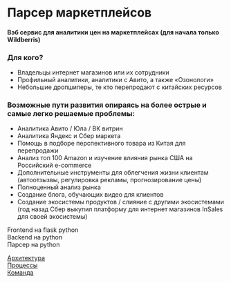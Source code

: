 # Парсер маркетплейсов

#### Вэб сервис для аналитики цен на маркетплейсах (для начала только Wildberris) 

### Для кого?
- Владельцы интернет магазинов или их сотрудники  
- Профильный аналитики, аналитики с Авито, а также «Озонологи»  
- Небольшие дропшиперы, те кто перепродают с китайских ресурсов  

### Возможные пути развития опираясь на более острые и самые легко решаемые проблемы:
- Аналитика Авито / Юла / ВК витрин  
- Аналитика Яндекс и Сбер маркета  
- Помощь в подборе перспективного товара из Китая для перепродажи  
- Анализ топ 100 Amazon и изучение влияния рынка США на Российский e-commerce  
- Дополнительные инструменты для облегчения жизни клиентам (автоотзызвы, регулировка рекламы, прогнозирование цены)  
- Полноценный анализ рынка  
- Создание блога, обучающих видео для клиентов  
- Создание экосистемы продуктов / слияние с другими экосистемами  
(год назад Сбер выкупил платформу для интернет магазинов InSales для своей экосистемы)  

Frontend на flask python  
Backend на python  
Парсер на python  

[Архитектура](docs/architecture.md)  
[Процессы](docs/process.md)  
[Команда](docs/team.md)  

